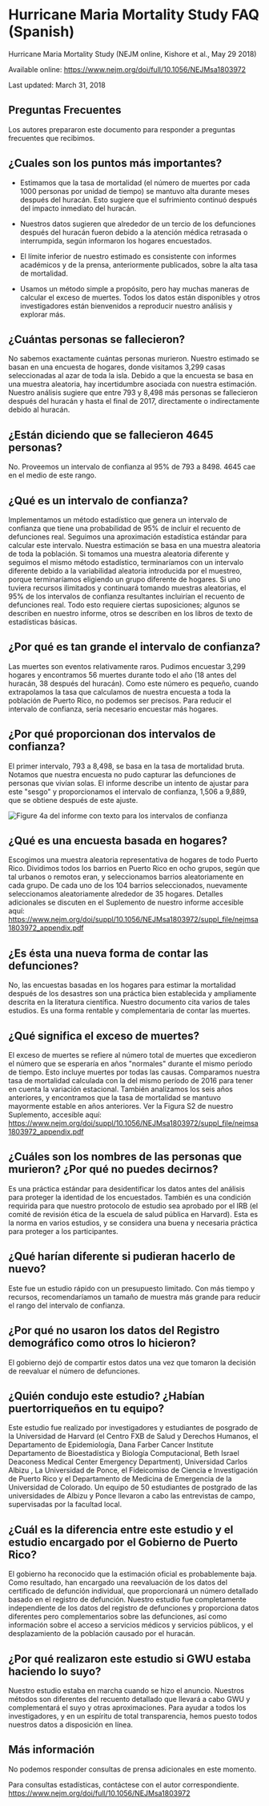 Hurricane Maria Mortality Study FAQ (Spanish)
================

Hurricane Maria Mortality Study (NEJM online, Kishore et al., May 29 2018)

Available online: <https://www.nejm.org/doi/full/10.1056/NEJMsa1803972>

Last updated: March 31, 2018

Preguntas Frecuentes
--------------------

Los autores prepararon este documento para responder a preguntas frecuentes que recibimos.

¿Cuales son los puntos más importantes?
---------------------------------------

-   Estimamos que la tasa de mortalidad (el número de muertes por cada 1000 personas por unidad de tiempo) se mantuvo alta durante meses después del huracán. Esto sugiere que el sufrimiento continuó después del impacto inmediato del huracán.

-   Nuestros datos sugieren que alrededor de un tercio de los defunciones después del huracán fueron debido a la atención médica retrasada o interrumpida, según informaron los hogares encuestados.

-   El límite inferior de nuestro estimado es consistente con informes académicos y de la prensa, anteriormente publicados, sobre la alta tasa de mortalidad.

-   Usamos un método simple a propósito, pero hay muchas maneras de calcular el exceso de muertes. Todos los datos están disponibles y otros investigadores están bienvenidos a reproducir nuestro análisis y explorar más.

¿Cuántas personas se fallecieron?
---------------------------------

No sabemos exactamente cuántas personas murieron. Nuestro estimado se basan en una encuesta de hogares, donde visitamos 3,299 casas seleccionadas al azar de toda la isla. Debido a que la encuesta se basa en una muestra aleatoria, hay incertidumbre asociada con nuestra estimación. Nuestro análisis sugiere que entre 793 y 8,498 más personas se fallecieron después del huracán y hasta el final de 2017, directamente o indirectamente debido al huracán.

¿Están diciendo que se fallecieron 4645 personas?
-------------------------------------------------

No. Proveemos un intervalo de confianza al 95% de 793 a 8498. 4645 cae en el medio de este rango.

¿Qué es un intervalo de confianza?
----------------------------------

Implementamos un método estadístico que genera un intervalo de confianza que tiene una probabilidad de 95% de incluir el recuento de defunciones real. Seguimos una aproximación estadística estándar para calcular este intervalo. Nuestra estimación se basa en una muestra aleatoria de toda la población. Si tomamos una muestra aleatoria diferente y seguimos el mismo método estadístico, terminaríamos con un intervalo diferente debido a la variabilidad aleatoria introducida por el muestreo, porque terminaríamos eligiendo un grupo diferente de hogares. Si uno tuviera recursos ilimitados y continuará tomando muestras aleatorias, el 95% de los intervalos de confianza resultantes incluirían el recuento de defunciones real. Todo esto requiere ciertas suposiciones; algunos se describen en nuestro informe, otros se describen en los libros de texto de estadísticas básicas.

¿Por qué es tan grande el intervalo de confianza?
-------------------------------------------------

Las muertes son eventos relativamente raros. Pudimos encuestar 3,299 hogares y encontramos 56 muertes durante todo el año (18 antes del huracán, 38 después del huracán). Como este número es pequeño, cuando extrapolamos la tasa que calculamos de nuestra encuesta a toda la población de Puerto Rico, no podemos ser precisos. Para reducir el intervalo de confianza, sería necesario encuestar más hogares.

¿Por qué proporcionan dos intervalos de confianza?
--------------------------------------------------

El primer intervalo, 793 a 8,498, se basa en la tasa de mortalidad bruta. Notamos que nuestra encuesta no pudo capturar las defunciones de personas que vivían solas. El informe describe un intento de ajustar para este "sesgo" y proporcionamos el intervalo de confianza, 1,506 a 9,889, que se obtiene después de este ajuste.

![Figure 4a del informe con texto para los intervalos de confianza](../misc/faq_fig.png)

¿Qué es una encuesta basada en hogares?
---------------------------------------

Escogimos una muestra aleatoria representativa de hogares de todo Puerto Rico. Dividimos todos los barrios en Puerto Rico en ocho grupos, según que tal urbanos o remotos eran, y seleccionamos barrios aleatoriamente en cada grupo. De cada uno de los 104 barrios seleccionados, nuevamente seleccionamos aleatoriamente alrededor de 35 hogares. Detalles adicionales se discuten en el Suplemento de nuestro informe accesible aquí: <https://www.nejm.org/doi/suppl/10.1056/NEJMsa1803972/suppl_file/nejmsa1803972_appendix.pdf>

¿Es ésta una nueva forma de contar las defunciones?
---------------------------------------------------

No, las encuestas basadas en los hogares para estimar la mortalidad después de los desastres son una práctica bien establecida y ampliamente descrita en la literatura científica. Nuestro documento cita varios de tales estudios. Es una forma rentable y complementaria de contar las muertes.

¿Qué significa el exceso de muertes?
------------------------------------

El exceso de muertes se refiere al número total de muertes que excedieron el número que se esperaría en años "normales" durante el mismo período de tiempo. Esto incluye muertes por todas las causas. Comparamos nuestra tasa de mortalidad calculada con la del mismo período de 2016 para tener en cuenta la variación estacional. También analizamos los seis años anteriores, y encontramos que la tasa de mortalidad se mantuvo mayormente estable en años anteriores. Ver la Figura S2 de nuestro Suplemento, accesible aquí: <https://www.nejm.org/doi/suppl/10.1056/NEJMsa1803972/suppl_file/nejmsa1803972_appendix.pdf>

¿Cuáles son los nombres de las personas que murieron? ¿Por qué no puedes decirnos?
----------------------------------------------------------------------------------

Es una práctica estándar para desidentificar los datos antes del análisis para proteger la identidad de los encuestados. También es una condición requirida para que nuestro protocolo de estudio sea aprobado por el IRB (el comité de revisión ética de la escuela de salud pública en Harvard). Esta es la norma en varios estudios, y se considera una buena y necesaria práctica para proteger a los participantes.

¿Qué harían diferente si pudieran hacerlo de nuevo?
---------------------------------------------------

Este fue un estudio rápido con un presupuesto limitado. Con más tiempo y recursos, recomendaríamos un tamaño de muestra más grande para reducir el rango del intervalo de confianza.

¿Por qué no usaron los datos del Registro demográfico como otros lo hicieron?
-----------------------------------------------------------------------------

El gobierno dejó de compartir estos datos una vez que tomaron la decisión de reevaluar el número de defunciones.

¿Quién condujo este estudio? ¿Habían puertorriqueños en tu equipo?
------------------------------------------------------------------

Este estudio fue realizado por investigadores y estudiantes de posgrado de la Universidad de Harvard (el Centro FXB de Salud y Derechos Humanos, el Departamento de Epidemiología, Dana Farber Cancer Institute Departamento de Bioestadística y Biología Computacional, Beth Israel Deaconess Medical Center Emergency Department), Universidad Carlos Albizu , La Universidad de Ponce, el Fideicomiso de Ciencia e Investigación de Puerto Rico y el Departamento de Medicina de Emergencia de la Universidad de Colorado. Un equipo de 50 estudiantes de postgrado de las universidades de Albizu y Ponce llevaron a cabo las entrevistas de campo, supervisadas por la facultad local.

¿Cuál es la diferencia entre este estudio y el estudio encargado por el Gobierno de Puerto Rico?
------------------------------------------------------------------------------------------------

El gobierno ha reconocido que la estimación oficial es probablemente baja. Como resultado, han encargado una reevaluación de los datos del certificado de defunción individual, que proporcionará un número detallado basado en el registro de defunción. Nuestro estudio fue completamente independiente de los datos del registro de defunciones y proporciona datos diferentes pero complementarios sobre las defunciones, así como información sobre el acceso a servicios médicos y servicios públicos, y el desplazamiento de la población causado por el huracán.

¿Por qué realizaron este estudio si GWU estaba haciendo lo suyo?
----------------------------------------------------------------

Nuestro estudio estaba en marcha cuando se hizo el anuncio. Nuestros métodos son diferentes del recuento detallado que llevará a cabo GWU y complementará el suyo y otras aproximaciones. Para ayudar a todos los investigadores, y en un espíritu de total transparencia, hemos puesto todos nuestros datos a disposición en línea.

Más información
---------------

No podemos responder consultas de prensa adicionales en este momento.

Para consultas estadísticas, contáctese con el autor correspondiente. <https://www.nejm.org/doi/full/10.1056/NEJMsa1803972>
